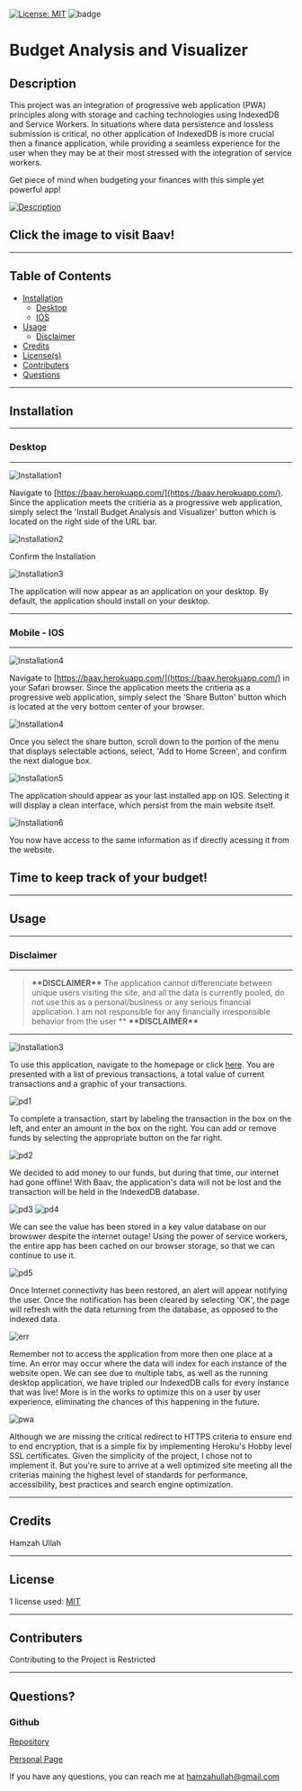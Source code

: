 
  [![License: MIT](https://img.shields.io/badge/License-MIT-yellow.svg)](https://choosealicense.com/licenses/mit/) ![badge](https://img.shields.io/github/languages/top/brobro10000/budget-analysis-and-visualizer)
  # Budget Analysis and Visualizer 
  ## **Description**
  This project was an integration of progressive web application (PWA) principles along with storage and caching technologies using IndexedDB and Service Workers. In situations where data persistence and lossless submission is critical, no other application of IndexedDB is more crucial then a finance application, while providing a seamless experience for the user when they may be at their most stressed with the integration of service workers.

  Get piece of mind when budgeting your finances with this simple yet powerful app!

[![Description](src/images/logoSS.png "Website")](https://baav.herokuapp.com/) 

## Click the image to visit Baav!

  ---

  ## **Table of Contents**
  * [Installation](#installation)
    * [Desktop](#desktop)
    * [IOS](#mobile-ios)
  * [Usage](#usage)
    * [Disclaimer](#disclaimer)
  * [Credits](#credits)
  * [License(s)](#license)
  * [Contributers](#contributers)
  * [Questions](#questions)
   
---

## **Installation**
---
###    **Desktop**
---
![Installation1](src/images/desktopinstallationSS.png)

Navigate to [https://baav.herokuapp.com/](https://baav.herokuapp.com/). Since the application meets the critieria as a progressive web application, simply select the 'Install Budget Analysis and Visualizer' button which is located on the right side of the URL bar.

![Installation2](src/images/desktopinstallation2SS.png)

Confirm the Installation

![Installation3](src/images/desktopinstallation3SS.png)

The application will now appear as an application on your desktop. By default, the application should install on your desktop. 

---
### **Mobile - IOS**
---

![Installation4](src/images/IMG_6814.PNG)

Navigate to [https://baav.herokuapp.com/](https://baav.herokuapp.com/) in your Safari browser. Since the application meets the critieria as a progressive web application, simply select the 'Share Button' button which is located at the very bottom center of your browser.

![Installation4](src/images/IMG_6815.PNG)

Once you select the share button, scroll down to the portion of the menu that displays selectable actions, select, 'Add to Home Screen', and confirm the next dialogue box.

![Installation5](src/images/IMG_6816.PNG)

The application should appear as your last installed app on IOS. Selecting it will display a clean interface, which persist from the main website itself. 

![Installation6](src/images/IMG_6817.PNG)

You now have access to the same information as if directly acessing it from the website. 

## Time to keep track of your budget!
---

## **Usage**

---

### Disclaimer
---

  >**\*\*DISCLAIMER\*\*** 
    The application cannot differenciate between unique users visiting the site, and all the data is currently pooled, do not use this as a personal/business or any serious financial application. I am not responsible for any financially irresponsible behavior from the user **
   **\*\*DISCLAIMER\*\***

---
![Installation3](src/images/desktopinstallation3SS.png)

To use this application, navigate to the homepage or click [here](https://baav.herokuapp.com/). You are presented with a list of previous transactions, a total value of current transactions and a graphic of your transactions. 

![pd1](src/images/paydaySS.png)

To complete a transaction, start by labeling the transaction in the box on the left, and enter an amount in the box on the right. You can add or remove funds by selecting the appropriate button on the far right. 

![pd2](src/images/payday2SS.png)

We decided to add money to our funds, but  during that time, our internet had gone offline! With Baav, the application's data will not be lost and the transaction will be held in the IndexedDB database. 

![pd3](src/images/payday3SS.png)
![pd4](src/images/payday4SS.png)

We can see the value has been stored in a key value database on our browswer despite the internet outage! Using the power of service workers, the entire app has been cached on our browser storage, so that we can continue to use it.

![pd5](src/images/payday5SS.png)

Once Internet connectivity has been restored, an alert will appear notifying the user. Once the notification has been cleared by selecting 'OK', the page will refresh with the data returning from the database, as opposed to the indexed data. 

![err](src/images/errSS.png)

Remember not to access the application from more then one place at a time. An error may occur where the data will index for each instance of the website open. We can see due to multiple tabs, as well as the running desktop application, we have tripled our IndexedDB calls for every instance that was live! More is in the works to optimize this on a user by user experience, eliminating the chances of this happening in the future. 

![pwa](src/images/pwaSS.png)

Although we are missing the critical redirect to HTTPS criteria to ensure end to end encryption, that is a simple fix by implementing Heroku's Hobby level SSL certificates. Given the simplicity of the project, I chose not to implement it. But you're sure to arrive at a well optimized site meeting all the criterias maining the highest level of standards for performance, accessibility, best practices and search engine optimization. 

  ---

## **Credits**
  Hamzah Ullah

  ---

## **License**
  1 license used:
 [MIT](https://choosealicense.com/licenses/mit/)
 

  ---

## **Contributers**
   Contributing to the Project is Restricted 

  ---

## **Questions?**

### **Github**
  [Repository](https://github.com/brobro10000)

  [Personal Page](https://brobro10000.github.io)

  If you have any questions, you can reach me at <hamzahullah@gmail.com>
